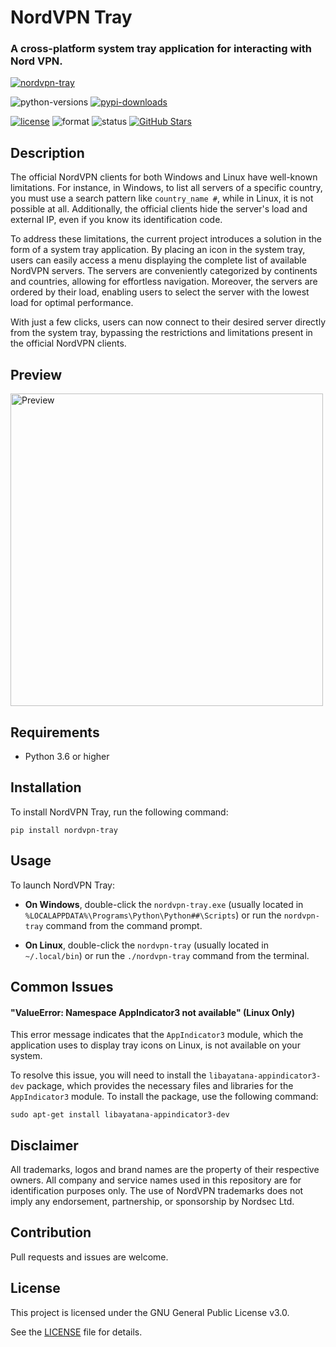 # NordVPN Tray

### A cross-platform system tray application for interacting with Nord VPN.

[![nordvpn-tray](https://github.com/aviolaris/nordvpn-tray/assets/48277853/cb21498f-a2fd-4fed-ab6e-3da6a8cd1f3d)](https://github.com/aviolaris/nordvpn-tray)

![python-versions](https://img.shields.io/pypi/pyversions/nordvpn-tray)
[![pypi-downloads](https://img.shields.io/pypi/dm/nordvpn-tray.svg?color=blue&label=downloads&logo=pypi&logoColor=gold)](https://pypistats.org/packages/nordvpn-tray)

[![license](https://img.shields.io/pypi/l/nordvpn-tray?color=blueviolet)](https://github.com/aviolaris/nordvpn-tray/blob/master/LICENSE)
![format](https://img.shields.io/pypi/format/nordvpn-tray?color=blueviolet)
![status](https://img.shields.io/pypi/status/nordvpn-tray?color=blue)
[![GitHub Stars](https://img.shields.io/github/stars/aviolaris/nordvpn-tray?color=blue&logo=github&logoColor=white)](https://github.com/aviolaris/nordvpn-tray/stargazers)

## Description

The official NordVPN clients for both Windows and Linux have well-known limitations. For instance, in Windows, to list all servers of a specific country, you must use a search pattern like ```country_name #```, while in Linux, it is not possible at all. Additionally, the official clients hide the server's load and external IP, even if you know its identification code.

To address these limitations, the current project introduces a solution in the form of a system tray application. By placing an icon in the system tray, users can easily access a menu displaying the complete list of available NordVPN servers. The servers are conveniently categorized by continents and countries, allowing for effortless navigation. Moreover, the servers are ordered by their load, enabling users to select the server with the lowest load for optimal performance.

With just a few clicks, users can now connect to their desired server directly from the system tray, bypassing the restrictions and limitations present in the official NordVPN clients. 

## Preview

<img src="https://github.com/aviolaris/nordvpn-tray/assets/48277853/b4458286-efa2-4e0d-99e2-948d8df8aca8" alt="Preview" width="500">

## Requirements

- Python 3.6 or higher

## Installation

To install NordVPN Tray, run the following command:

    pip install nordvpn-tray

## Usage

To launch NordVPN Tray:

 - **On Windows**, double-click the `nordvpn-tray.exe` (usually located in `%LOCALAPPDATA%\Programs\Python\Python##\Scripts`) or run the `nordvpn-tray` command from the command prompt.


 - **On Linux**, double-click the `nordvpn-tray` (usually located in `~/.local/bin`) or run the `./nordvpn-tray` command from the terminal.

## Common Issues

#### "ValueError: Namespace AppIndicator3 not available" (Linux Only)

This error message indicates that the `AppIndicator3` module, which the application uses to display tray icons on Linux, is not available on your system.

To resolve this issue, you will need to install the `libayatana-appindicator3-dev` package, which provides the necessary files and libraries for the `AppIndicator3` module. To install the package, use the following command:

    sudo apt-get install libayatana-appindicator3-dev

## Disclaimer

All trademarks, logos and brand names are the property of their respective owners. All company and service names used in this repository are for identification purposes only. The use of NordVPN trademarks does not imply any endorsement, partnership, or sponsorship by Nordsec Ltd. 

## Contribution

Pull requests and issues are welcome.

## License

This project is licensed under the GNU General Public License v3.0.

See the [LICENSE](https://github.com/aviolaris/nordvpn-tray/blob/master/LICENSE) file for details.

